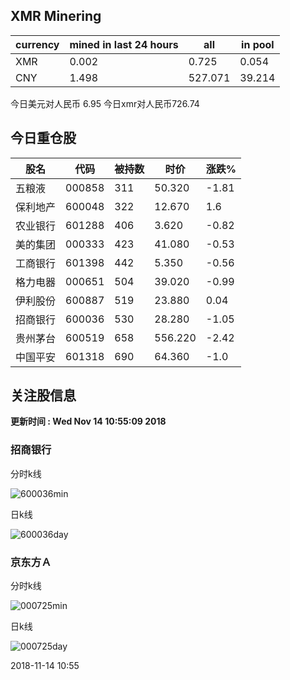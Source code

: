 ## XMR Minering

|currency|mined in last 24 hours|all|in pool|
|---|---|---|---|
|XMR|0.002|0.725|0.054|
|CNY|1.498|527.071|39.214|

今日美元对人民币 6.95	今日xmr对人民币726.74


## 今日重仓股 

|股名|代码|被持数|时价|涨跌%|
|---|---|---|---|---|
|五粮液|000858|311|50.320|-1.81|
|保利地产|600048|322|12.670|1.6|
|农业银行|601288|406|3.620|-0.82|
|美的集团|000333|423|41.080|-0.53|
|工商银行|601398|442|5.350|-0.56|
|格力电器|000651|504|39.020|-0.99|
|伊利股份|600887|519|23.880|0.04|
|招商银行|600036|530|28.280|-1.05|
|贵州茅台|600519|658|556.220|-2.42|
|中国平安|601318|690|64.360|-1.0|

## 关注股信息
**更新时间 : Wed Nov 14 10:55:09 2018**
### 招商银行 
分时k线

![600036min](http://image.sinajs.cn/newchart/min/n/sh600036.gif)

日k线

![600036day](http://image.sinajs.cn/newchart/daily/n/sh600036.gif)

### 京东方Ａ 
分时k线

![000725min](http://image.sinajs.cn/newchart/min/n/sz000725.gif)

日k线

![000725day](http://image.sinajs.cn/newchart/daily/n/sz000725.gif)

2018-11-14 10:55